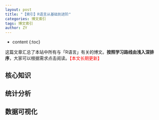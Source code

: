 ```yaml
---
layout: post
title: "【索引】R语言从基础到进阶"
categories: 博文索引
tags: 博文索引
author: ZY
---
```


* content
{:toc}

这篇文章汇总了本站中所有与「R语言」有关的博文。**按照学习路线由浅入深排序**，大家可以根据需求点击阅读。<font color="red">【本文长期更新】</font>




## 核心知识


## 统计分析


## 数据可视化





